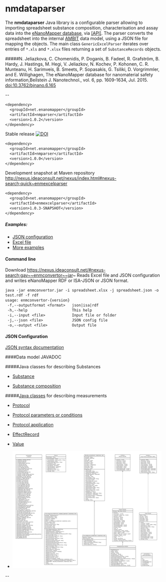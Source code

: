 nmdataparser
============

The **nmdataparser** Java library is a configurable parser allowing to importing spreadsheet substance composition, characterisation and assay data into the [eNanoMapper database](https://apps.ideaconsult.net/enanomapper), via   [[API]](http://enanomapper.github.io/API/#!/substance_1/uploadSubstance). The parser converts the spreadsheet into the internal [AMBIT](http://ambit.sf.net) data model, using a JSON file for mapping the objects.  The main class `GenericExcelParser`  iterates over entries of `*.xls` and `*.xlsx` files returning a set of `SubstanceRecords` objects. 

#####N. Jeliazkova, C. Chomenidis, P. Doganis, B. Fadeel, R. Grafström, B. Hardy, J. Hastings, M. Hegi, V. Jeliazkov, N. Kochev, P. Kohonen, C. R. Munteanu, H. Sarimveis, B. Smeets, P. Sopasakis, G. Tsiliki, D. Vorgrimmler, and E. Willighagen, The eNanoMapper database for nanomaterial safety information,Beilstein J. Nanotechnol., vol. 6, pp. 1609-1634, Jul. 2015. [doi:10.3762/bjnano.6.165](http://dx.doi.org/10.3762/bjnano.6.165)

--

````
<dependency>
  <groupId>net.enanomapper</groupId>
  <artifactId>nmparser</artifactId>
  <version>1.0.2</version>
</dependency>
````
Stable release [![DOI](https://zenodo.org/badge/2503/enanomapper/nmdataparser.svg)](https://zenodo.org/badge/latestdoi/2503/enanomapper/nmdataparser)
````
<dependency>
  <groupId>net.enanomapper</groupId>
  <artifactId>nmparser</artifactId>
  <version>1.0.0</version>
</dependency>
````
Development snapshot at Maven repository http://nexus.ideaconsult.net/nexus/index.html#nexus-search;quick~enmexcelparser
````
<dependency>
  <groupId>net.enanomapper</groupId>
  <artifactId>enmexcelparser</artifactId>
  <version>1.0.3-SNAPSHOT</version>
</dependency>
````
##### Examples:
- [JSON configuration](https://github.com/enanomapper/nmdataparser/blob/master/src/test/resources/net/enanomapper/parser/csv/ProteinCoronaTest1.json)
- [Excel file](https://github.com/enanomapper/nmdataparser/blob/master/src/test/resources/net/enanomapper/parser/csv/ProteinCoronaTest1.xlsx)
- [More examples](https://github.com/enanomapper/nmdataparser/tree/master/src/test/resources/net/enanomapper/parser/csv)

#### Command line

Download https://nexus.ideaconsult.net/#nexus-search;gav~~enmconvertor~~jar~
Reads Excel file and JSON configuration and writes eNanoMapper RDF or ISA-JSON or JSON format.

````
java -jar enmconvertor.jar -i spreadsheet.xlsx -j spreadsheet.json -o test.rdf -f rdf
usage: enmconvertor-{version}
 -f,--outputformat <format>   json|isa|rdf
 -h,--help                    This help
 -i,--input <file>            Input file or folder
 -j,--json <file>             JSON config file
 -o,--output <file>           Output file
````

#### JSON Configuration

[JSON syntax documentation](doc/README.md)

####Data model JAVADOC 

#####Java classes for describing Substances

* [Substance](http://ambit.uni-plovdiv.bg/downloads/ambit2/2.7.0-SNAPSHOT/apidocs/ambit2/base/data/SubstanceRecord.html)

* [Substance composition](http://ambit.uni-plovdiv.bg/downloads/ambit2/2.7.0-SNAPSHOT/apidocs/ambit2/base/relation/composition/CompositionRelation.html)

#####[Java classes](http://ambit.uni-plovdiv.bg/downloads/ambit2/2.7.0-SNAPSHOT/apidocs/ambit2/base/data/study/package-summary.html) for describing measurements

* [Protocol](http://ambit.uni-plovdiv.bg/downloads/ambit2/2.7.0-SNAPSHOT/apidocs/ambit2/base/data/study/Protocol.html)

* [Protocol parameters or conditions](http://ambit.uni-plovdiv.bg/downloads/ambit2/2.7.0-SNAPSHOT/apidocs/index.html?ambit2/base/data/study/Params.html) 

* [Protocol application](http://ambit.uni-plovdiv.bg/downloads/ambit2/2.7.0-SNAPSHOT/apidocs/ambit2/base/data/study/ProtocolApplication.html)

* [EffectRecord](http://ambit.uni-plovdiv.bg/downloads/ambit2/2.7.0-SNAPSHOT/apidocs/ambit2/base/data/study/EffectRecord.html)

* [Value](http://ambit.uni-plovdiv.bg/downloads/ambit2/2.7.0-SNAPSHOT/apidocs/ambit2/base/data/study/Value.html)

* ![Java class diagram](ambit2.base.data.study.gif "Java class diagram")


--

